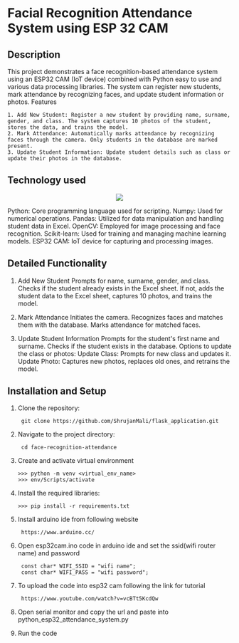 # Facial Recognition Attendance System using ESP 32 CAM

## Description

This project demonstrates a face recognition-based attendance system using an ESP32 CAM (IoT device) combined with Python easy to use and various data processing libraries. The system can register new students, mark attendance by recognizing faces, and update student information or photos. Features

    1. Add New Student: Register a new student by providing name, surname, gender, and class. The system captures 10 photos of the student, stores the data, and trains the model.
    2. Mark Attendance: Automatically marks attendance by recognizing faces through the camera. Only students in the database are marked present.
    3. Update Student Information: Update student details such as class or update their photos in the database.

## Technology used

<p align="center">
  <a href="https://skillicons.dev">
    <img src="https://skillicons.dev/icons?i=python,opencv,cmake,github,arduino,sklearn,vscode,git" />
    
  </a>
</p>
    Python: Core programming language used for scripting.
    Numpy: Used for numerical operations.
    Pandas: Utilized for data manipulation and handling student data in Excel.
    OpenCV: Employed for image processing and face recognition.
    Scikit-learn: Used for training and managing machine learning models.
    ESP32 CAM: IoT device for capturing and processing images.

## Detailed Functionality

1. Add New Student
        Prompts for name, surname, gender, and class.
        Checks if the student already exists in the Excel sheet.
        If not, adds the student data to the Excel sheet, captures 10 photos, and trains the model.

 2.  Mark Attendance
        Initiates the camera.
        Recognizes faces and matches them with the database.
        Marks attendance for matched faces.

  3.  Update Student Information
        Prompts for the student's first name and surname.
        Checks if the student exists in the database.
        Options to update the class or photos:
            Update Class: Prompts for new class and updates it.
            Update Photo: Captures new photos, replaces old ones, and retrains the model.

## Installation and Setup

1. Clone the repository:

        git clone https://github.com/ShrujanMali/flask_application.git

2. Navigate to the project directory:

        cd face-recognition-attendance

3. Create and activate virtual environment

       >>> python -m venv <virtual_env_name>
       >>> env/Scripts/activate

4. Install the required libraries:

       >>> pip install -r requirements.txt

5. Install arduino ide from following website

        https://www.arduino.cc/

6. Open esp32cam.ino code in arduino ide and set the ssid(wifi router name) and password 

        const char* WIFI_SSID = "wifi name";
        const char* WIFI_PASS = "wifi password";

7. To upload the code into esp32 cam following the link for tutorial

        https://www.youtube.com/watch?v=vcBTt5KcdQw

8. Open serial monitor and copy the url and paste into python_esp32_attendance_system.py
9. Run the code

